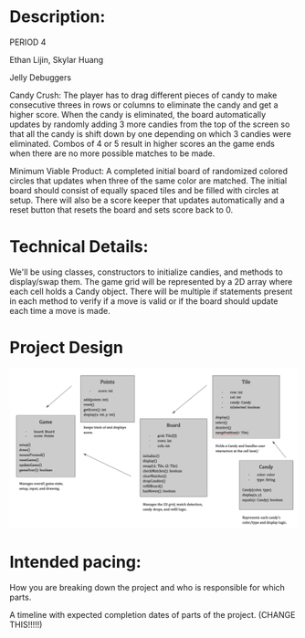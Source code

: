 # Description:
PERIOD 4

Ethan Lijin, Skylar Huang

Jelly Debuggers

Candy Crush: The player has to drag different pieces of candy to make consecutive threes in rows or columns to eliminate the candy and get a higher score. When the candy is eliminated, the board automatically updates by randomly adding 3 more candies from the top of the screen so that all the candy is shift down by one depending on which 3 candies were eliminated. Combos of 4 or 5 result in higher scores an the game ends when there are no more possible matches to be made.

Minimum Viable Product: A completed initial board of randomized colored circles that updates when three of the same color are matched. The initial board should consist of equally spaced tiles and be filled with circles at setup. There will also be a score keeper that updates automatically and a reset button that resets the board and sets score back to 0.

# Technical Details:

We'll be using classes, constructors to initialize candies, and methods to display/swap them. The game grid will be represented by a 2D array where each cell holds a Candy object. There will be multiple if statements present in each method to verify if a move is valid or if the board should update each time a move is made. 

# Project Design
![Alt text](classes.png?raw=true "Classes" ) 



# Intended pacing:

How you are breaking down the project and who is responsible for which parts.

A timeline with expected completion dates of parts of the project. (CHANGE THIS!!!!!)
